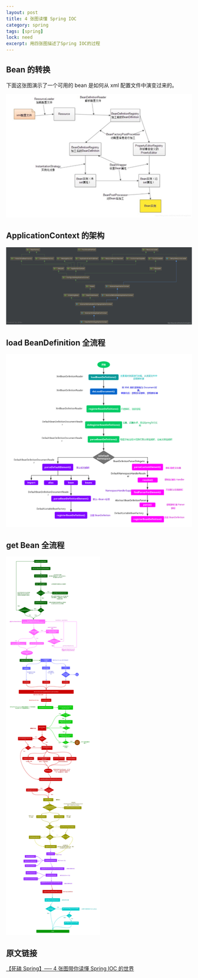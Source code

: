 ```yaml
---
layout: post
title: 4 张图读懂 Spring IOC
category: spring
tags: [spring]
lock: need
excerpt: 用四张图描述了Spring IOC的过程
---
```


## Bean 的转换

下面这张图演示了一个可用的 bean 是如何从 xml 配置文件中演变过来的。

![](https://raw.githubusercontent.com/xmzpc/PicBed/master/img/202001/20200126211720.jpg)

## ApplicationContext 的架构

![](https://raw.githubusercontent.com/xmzpc/PicBed/master/img/202001/20200126211801.jpg)

## load BeanDefinition 全流程

![](https://raw.githubusercontent.com/xmzpc/PicBed/master/img/202001/20200126211822.png)

##  get Bean 全流程

![](https://raw.githubusercontent.com/xmzpc/PicBed/master/img/202001/20200126211848.png)

## 原文链接

[【死磕 Spring】—– 4 张图带你读懂 Spring IOC 的世界](http://cmsblogs.com/?p=4045)